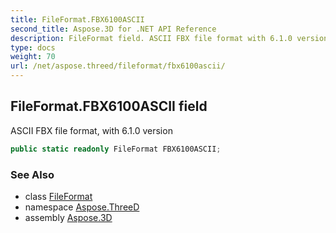 ```yaml
---
title: FileFormat.FBX6100ASCII
second_title: Aspose.3D for .NET API Reference
description: FileFormat field. ASCII FBX file format with 6.1.0 version
type: docs
weight: 70
url: /net/aspose.threed/fileformat/fbx6100ascii/
---
```

## FileFormat.FBX6100ASCII field

ASCII FBX file format, with 6.1.0 version

```csharp
public static readonly FileFormat FBX6100ASCII;
```

### See Also

* class [FileFormat](../)
* namespace [Aspose.ThreeD](../../../aspose.threed/)
* assembly [Aspose.3D](../../../)


